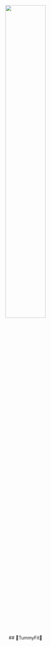 <p align="center">
  <img src="[https://user-images.githubusercontent.com/51723168/219257646-08b82cbb-ae30-4d7f-8efa-bd02697c1dbe.png](https://avatars.githubusercontent.com/u/133882054?s=400&u=efc794b1ada97dbd866348e56b8e14c15d4d0593&v=4)" width="50%">
</p>

 <p align="center"> 
## 🍌TummyFit🍅
</p>

<!--

**Here are some ideas to get you started:**

🙋‍♀️ A short introduction - what is your organization all about?
🌈 Contribution guidelines - how can the community get involved?
👩‍💻 Useful resources - where can the community find your docs? Is there anything else the community should know?
🍿 Fun facts - what does your team eat for breakfast?
🧙 Remember, you can do mighty things with the power of [Markdown](https://docs.github.com/github/writing-on-github/getting-started-with-writing-and-formatting-on-github/basic-writing-and-formatting-syntax)
-->

